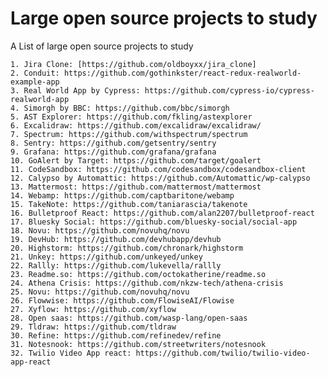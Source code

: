 # Large open source projects to study 
A List of large open source projects to study

	1. Jira Clone: [https://github.com/oldboyxx/jira_clone]
	2. Conduit: https://github.com/gothinkster/react-redux-realworld-example-app
	3. Real World App by Cypress: https://github.com/cypress-io/cypress-realworld-app
	4. Simorgh by BBC: https://github.com/bbc/simorgh
	5. AST Explorer: https://github.com/fkling/astexplorer
	6. Excalidraw: https://github.com/excalidraw/excalidraw/
	7. Spectrum: https://github.com/withspectrum/spectrum
	8. Sentry: https://github.com/getsentry/sentry
	9. Grafana: https://github.com/grafana/grafana
	10. GoAlert by Target: https://github.com/target/goalert
	11. CodeSandbox: https://github.com/codesandbox/codesandbox-client
	12. Calypso by Automattic: https://github.com/Automattic/wp-calypso
	13. Mattermost: https://github.com/mattermost/mattermost
	14. Webamp: https://github.com/captbaritone/webamp
	15. TakeNote: https://github.com/taniarascia/takenote
	16. Bulletproof React: https://github.com/alan2207/bulletproof-react
	17. Bluesky Social: https://github.com/bluesky-social/social-app
	18. Novu: https://github.com/novuhq/novu
	19. DevHub: https://github.com/devhubapp/devhub
	20. Highstorm: https://github.com/chronark/highstorm
	21. Unkey: https://github.com/unkeyed/unkey
	22. Rallly: https://github.com/lukevella/rallly
	23. Readme.so: https://github.com/octokatherine/readme.so
	24. Athena Crisis: https://github.com/nkzw-tech/athena-crisis
	25. Novu: https://github.com/novuhq/novu
	26. Flowwise: https://github.com/FlowiseAI/Flowise
	27. Xyflow: https://github.com/xyflow
	28. Open saas: https://github.com/wasp-lang/open-saas
	29. Tldraw: https://github.com/tldraw
	30. Refine: https://github.com/refinedev/refine
	31. Notesnook: https://github.com/streetwriters/notesnook
	32. Twilio Video App react: https://github.com/twilio/twilio-video-app-react


